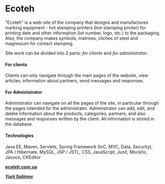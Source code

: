 <h1>Ecoteh</h1>

"Ecoteh" is a web-site of the company that designs and manufactures marking equipment -
hot stamping printers (hot-stamping printer) for printing date and other information
(lot number, logo, etc.) to the packaging. Also, the company makes symbols, matrixes,
cliches of steel and magnesium for contact stamping.

Site work can be divided into 2 parts: _for clients_ and _for administrator_.

<h4>For clients</h4>

Clients can only navigate through the main pages of the website, view articles,
information about partners, send messages and responses.

<h4>For Administrator</h4>

Administrator can navigate on all the pages of the site, in particular through the pages
intended for the administrator. Administrator can add, edit, and delete information about
the products, categories, partners, and also messages and responses written by the client.
All information is stored in the database.

<h4>Technologies</h4>

 Java EE, Maven, Servlets, Spring Framework (IoC, MVC, Data, Security), JPA / Hibernate,
 MySQL, JSP / JSTL, CSS, JavaScript, Junit, Mockito, Jacoco, CKEditor

**<a href="http://ecoteh.com.ua" title="Ecoteh site" target="_blank">
    ecoteh.com.ua
</a>**

_**<a href="https://www.linkedin.com/in/yurii-salimov" title="LinkedIn" target="_blank">
    Yurii Salimov
</a>**_

